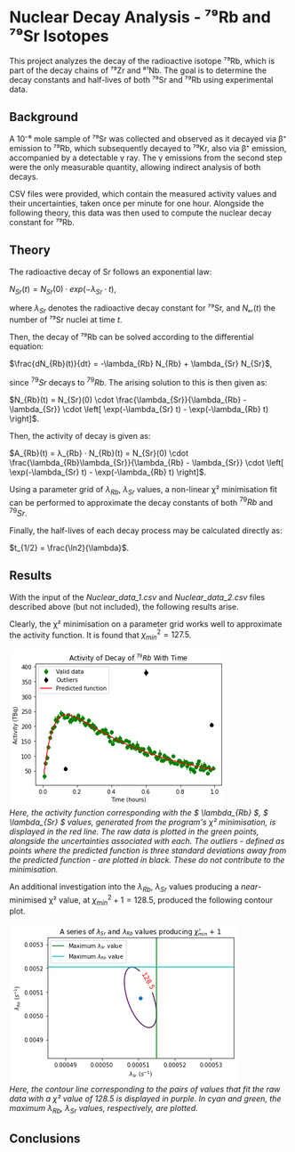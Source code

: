 
# Nuclear Decay Analysis - ⁷⁹Rb and ⁷⁹Sr Isotopes

This project analyzes the decay of the radioactive isotope ⁷⁹Rb, which is part of the decay chains of ⁷⁹Zr and ⁸¹Nb. The goal is to determine the decay constants and half-lives of both ⁷⁹Sr and ⁷⁹Rb using experimental data.

## Background

A 10⁻⁶ mole sample of ⁷⁹Sr was collected and observed as it decayed via β⁺ emission to ⁷⁹Rb, which subsequently decayed to ⁷⁹Kr, also via β⁺ emission, accompanied by a detectable γ ray. The γ emissions from the second step were the only measurable quantity, allowing indirect analysis of both decays.

CSV files were provided, which contain the measured activity values and their uncertainties, taken once per minute for one hour. Alongside the following theory, this data was then used to compute the nuclear decay constant for ⁷⁹Rb. 

## Theory

The radioactive decay of Sr follows an exponential law:

$N_{Sr}(t) = N_{Sr}(0) · exp(−λ_{Sr}·t)$,

where $λ_{Sr}$ denotes the radioactive decay constant for ⁷⁹Sr, and $Nₛᵣ(t)$ the number of ⁷⁹Sr nuclei at time $t$. 

Then, the decay of ⁷⁹Rb can be solved according to the differential equation:

$\frac{dN_{Rb}(t)}{dt} = -\lambda_{Rb} N_{Rb} + \lambda_{Sr} N_{Sr}$,

since $^{79}Sr$ decays to $^{79}Rb$. The arising solution to this is then given as: 

$N_{Rb}(t) = N_{Sr}(0) \cdot \frac{\lambda_{Sr}}{\lambda_{Rb} - \lambda_{Sr}} \cdot \left[ \exp(-\lambda_{Sr} t) - \exp(-\lambda_{Rb} t) \right]$.

Then, the activity of decay is given as: 

$A_{Rb}(t) = λ_{Rb} · N_{Rb}(t) = N_{Sr}(0) \cdot \frac{\lambda_{Rb}\lambda_{Sr}}{\lambda_{Rb} - \lambda_{Sr}} \cdot \left[ \exp(-\lambda_{Sr} t) - \exp(-\lambda_{Rb} t) \right]$.

Using a parameter grid of $\lambda_{Rb}$, $\lambda_{Sr}$ values, a non-linear χ² minimisation fit can be performed to approximate the decay constants of both $^{79}Rb$ and $^{79}Sr$.

Finally, the half-lives of each decay process may be calculated directly as: 

$t_{1/2} = \frac{\ln2}{\lambda}$.

## Results

With the input of the *Nuclear_data_1.csv* and *Nuclear_data_2.csv* files described above (but not included), the following results arise.

Clearly, the χ² minimisation on a parameter grid works well to approximate the activity function. It is found that $\chi_{min}^2 = 127.5$.

![Activity vs Time](assets/nuclear_decay_plot.png) \
*Here, the activity function corresponding with the $ \lambda_{Rb} $, $ \lambda_{Sr} $ values, generated from the program's χ² minimisation, is displayed in the red line. The raw data is plotted in the green points, alongside the uncertainties associated with each. The outliers - defined as points where the predicted function is three standard deviations away from the predicted function - are plotted in black. These do not contribute to the minimisation.*

An additional investigation into the $\lambda_{Rb}$, $\lambda_{Sr}$ values producing a *near*-minimised χ² value, at $\chi_{min}^2 + 1 = 128.5$, produced the following contour plot.

![$\chi^2$ Contour Plot](assets/chi_squared_contour_plot.png) \
*Here, the contour line corresponding to the pairs of values that fit the raw data with a χ² value of $128.5$ is displayed in purple. In cyan and green, the maximum $\lambda_{Rb}$, $\lambda_{Sr}$ values, respectively, are plotted.*

## Conclusions




